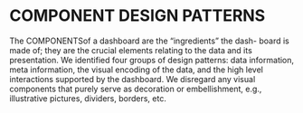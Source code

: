 # COMPONENT DESIGN PATTERNS
The COMPONENTSof a dashboard are the “ingredients” the dash-
board is made of; they are the crucial elements relating to the data
and its presentation. We identified four groups of design patterns:
data information, meta information, the visual encoding of the
data, and the high level interactions supported by the dashboard.
We disregard any visual components that purely serve as decoration
or embellishment, e.g., illustrative pictures, dividers, borders, etc.




